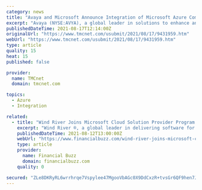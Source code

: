 ```yaml
---
category: news
title: "Avaya and Microsoft Announce Integration of Microsoft Azure Communication Services with Avaya OneCloud™ CPaaS"
excerpt: "Avaya (NYSE:AVYA), a global leader in solutions to enhance and simplify communications and collaboration, today announced a strategic relationship with Microsoft (News - Alert) to create a powerful set of joint cloud communications solutions to define the ..."
publishedDateTime: 2021-08-17T12:14:00Z
originalUrl: "https://www.tmcnet.com/usubmit/2021/08/17/9431959.htm"
webUrl: "https://www.tmcnet.com/usubmit/2021/08/17/9431959.htm"
type: article
quality: 15
heat: 15
published: false

provider:
  name: TMCnet
  domain: tmcnet.com

topics:
  - Azure
  - Integration

related:
  - title: "Wind River Joins Microsoft Cloud Solution Provider Program to Further Advance Mission-Critical Intelligent Systems"
    excerpt: "Wind River ®, a global leader in delivering software for intelligent systems, joins the Microsoft Cloud Solution Provider (CSP) program to offer its new Wind River Studio platform running on Azure. Studio is a cloud-native platform for the development,"
    publishedDateTime: 2021-08-12T13:00:00Z
    webUrl: "https://www.financialbuzz.com/wind-river-joins-microsoft-cloud-solution-provider-program-to-further-advance-mission-critical-intelligent-systems/"
    type: article
    provider:
      name: Financial Buzz
      domain: financialbuzz.com
    quality: 0

secured: "ZLe8DKRyRL6wrrhrqe7Vspylee47MgooVbAGc0X9DdCxzR+tvsGr6QF9hen7JyGfiKadsxYF9uu2wW2DK/3SK7RheB8IbjOIdywSrP9n8szBtTuklQRyXqoiHt2Bd2JgHKAMP+7ZkQISd4fHrZ3WGx79qXOAKIQObMe8TXJmuFsgS61q3Qm3Ru3dQXBIMsEEkG1h4Wsv4lLvrGSyCUIabmLLA6OgFjpYpKOWgwcQkyhiFdQNSfwJ2sKZ2HwAGVdUtLyFWxtbAb06Zg91zPpjHhUD3Eze1xHVZMbIU5+6b77kvMmKrWGXqKlyleYjrjTUDrg8EP0HNovn5OYvS5TZTrwf9u6Jz0WVyjXBJAJJyb4=;wCl2Qm7w1IqyTGBUi78Y4A=="
---
```


